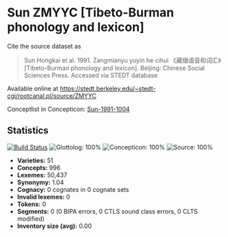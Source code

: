 # Sun ZMYYC [Tibeto-Burman phonology and lexicon]

Cite the source dataset as

> Sun Hongkai et al. 1991. Zangmianyu yuyin he cihui 《藏缅语音和词汇》[Tibeto-Burman phonology and lexicon]. Beijing: Chinese Social Sciences Press. Accessed via STEDT database

Available online at https://stedt.berkeley.edu/~stedt-cgi/rootcanal.pl/source/ZMYYC

Conceptlist in Concepticon: [Sun-1991-1004](http://concepticon.clld.org/contributions/Sun-1991-1004)

## Statistics


[![Build Status](https://travis-ci.org/lexibank/suntb.svg?branch=master)](https://travis-ci.org/lexibank/suntb)
![Glottolog: 100%](https://img.shields.io/badge/Glottolog-100%25-brightgreen.svg "Glottolog: 100%")
![Concepticon: 100%](https://img.shields.io/badge/Concepticon-100%25-brightgreen.svg "Concepticon: 100%")
![Source: 100%](https://img.shields.io/badge/Source-100%25-brightgreen.svg "Source: 100%")

- **Varieties:** 51
- **Concepts:** 996
- **Lexemes:** 50,437
- **Synonymy:** 1.04
- **Cognacy:** 0 cognates in 0 cognate sets
- **Invalid lexemes:** 0
- **Tokens:** 0
- **Segments:** 0 (0 BIPA errors, 0 CTLS sound class errors, 0 CLTS modified)
- **Inventory size (avg):** 0.00